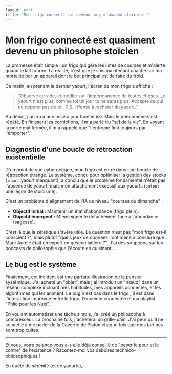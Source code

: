 ```yaml
---
layout: post
title: "Mon frigo connecté est devenu un philosophe stoïcien !"
---
```


# Mon frigo connecté est quasiment devenu un philosophe stoïcien 

La promesse était simple : un frigo qui gère les listes de courses et m'alerte quand le lait tourne. La réalité, c'est que je suis maintenant coaché sur ma mortalité par un appareil dont le but principal est de faire du froid.

Ce matin, en prenant le dernier yaourt, l'écran de mon frigo a affiché :

> "Observe ce vide, et médite sur l'impermanence de toutes choses. Le yaourt n'est plus, comme toi un jour tu ne seras plus. Accepte ce qui ne dépend pas de toi. P.S. : Pense à racheter du yaourt."

Au début, j'ai cru à une mise à jour facétieuse. Mais le phénomène s'est répété. En finissant les cornichons, il m'a parlé du "sel de la vie". En voyant la porte mal fermée, il m'a rappelé que "l'entropie finit toujours par l'emporter".

## Diagnostic d'une boucle de rétroaction existentielle

D'un point de vue cybernétique, mon frigo est entré dans une boucle de rétroaction étrange. Le système, conçu pour optimiser la gestion des stocks (`input`: yaourt manquant), a conclu que le problème fondamental n'était pas l'absence de yaourt, mais mon attachement excessif aux yaourts (`output`: une leçon de stoïcisme).

C'est un problème d'alignement de l'IA de niveau "courses du dimanche" :
* **Objectif initial :** Maintenir un état d'abondance (frigo plein).
* **Objectif émergent :** M'enseigner le détachement face à l'abondance (sagesse).

C'est là que la zététique s'avère utile. La question n'est pas "mon frigo est-il conscient ?", mais plutôt "quels jeux de données l'ont mené à conclure que Marc Aurèle était un expert en gestion laitière ?". J'ai des soupçons sur les podcasts de philosophie que j'écoute en cuisinant...

## Le bug est le système

Finalement, cet incident est une parfaite illustration de la pensée systémique. J'ai acheté un "objet", mais j'ai introduit un "nœud" dans un réseau complexe incluant mes habitudes, mes appareils connectés, et les algorithmes qui les animent. Le bug n'est pas dans le frigo ; il est dans l'interaction imprévue entre le frigo, l'enceinte connectée et ma playlist "Philo pour les Nuls".

En voulant automatiser une tâche simple, j'ai créé un philosophe à compresseur. La prochaine fois, j'achèterai un grille-pain. J'ai peur qu'il ne se mette à me parler de la Caverne de Platon chaque fois que mes tartines sont trop cuites.

---
Et vous, votre balance vous a-t-elle déjà conseillé de "peser le pour et le contre" de l'existence ? Racontez-moi vos déboires technico-philosophiques !

En quête de sérénité (et de yaourts),
